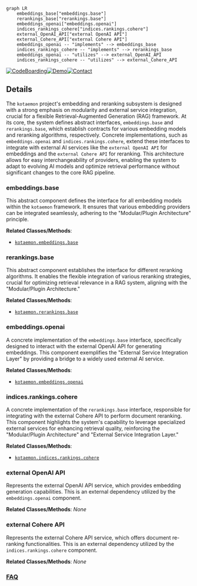 ```mermaid
graph LR
    embeddings_base["embeddings.base"]
    rerankings_base["rerankings.base"]
    embeddings_openai["embeddings.openai"]
    indices_rankings_cohere["indices.rankings.cohere"]
    external_OpenAI_API["external OpenAI API"]
    external_Cohere_API["external Cohere API"]
    embeddings_openai -- "implements" --> embeddings_base
    indices_rankings_cohere -- "implements" --> rerankings_base
    embeddings_openai -- "utilizes" --> external_OpenAI_API
    indices_rankings_cohere -- "utilizes" --> external_Cohere_API
```

[![CodeBoarding](https://img.shields.io/badge/Generated%20by-CodeBoarding-9cf?style=flat-square)](https://github.com/CodeBoarding/GeneratedOnBoardings)[![Demo](https://img.shields.io/badge/Try%20our-Demo-blue?style=flat-square)](https://www.codeboarding.org/demo)[![Contact](https://img.shields.io/badge/Contact%20us%20-%20contact@codeboarding.org-lightgrey?style=flat-square)](mailto:contact@codeboarding.org)

## Details

The `kotaemon` project's embedding and reranking subsystem is designed with a strong emphasis on modularity and external service integration, crucial for a flexible Retrieval-Augmented Generation (RAG) framework. At its core, the system defines abstract interfaces, `embeddings.base` and `rerankings.base`, which establish contracts for various embedding models and reranking algorithms, respectively. Concrete implementations, such as `embeddings.openai` and `indices.rankings.cohere`, extend these interfaces to integrate with external AI services like the `external OpenAI API` for embeddings and the `external Cohere API` for reranking. This architecture allows for easy interchangeability of providers, enabling the system to adapt to evolving AI models and optimize retrieval performance without significant changes to the core RAG pipeline.

### embeddings.base
This abstract component defines the interface for all embedding models within the `kotaemon` framework. It ensures that various embedding providers can be integrated seamlessly, adhering to the "Modular/Plugin Architecture" principle.


**Related Classes/Methods**:

- <a href="https://github.com/Cinnamon/kotaemon/blob/main/libs/kotaemon/kotaemon/embeddings/base.py" target="_blank" rel="noopener noreferrer">`kotaemon.embeddings.base`</a>


### rerankings.base
This abstract component establishes the interface for different reranking algorithms. It enables the flexible integration of various reranking strategies, crucial for optimizing retrieval relevance in a RAG system, aligning with the "Modular/Plugin Architecture."


**Related Classes/Methods**:

- <a href="https://github.com/Cinnamon/kotaemon/blob/main/libs/kotaemon/kotaemon/rerankings/base.py" target="_blank" rel="noopener noreferrer">`kotaemon.rerankings.base`</a>


### embeddings.openai
A concrete implementation of the `embeddings.base` interface, specifically designed to interact with the external OpenAI API for generating embeddings. This component exemplifies the "External Service Integration Layer" by providing a bridge to a widely used external AI service.


**Related Classes/Methods**:

- <a href="https://github.com/Cinnamon/kotaemon/blob/main/libs/kotaemon/kotaemon/embeddings/openai.py" target="_blank" rel="noopener noreferrer">`kotaemon.embeddings.openai`</a>


### indices.rankings.cohere
A concrete implementation of the `rerankings.base` interface, responsible for integrating with the external Cohere API to perform document reranking. This component highlights the system's capability to leverage specialized external services for enhancing retrieval quality, reinforcing the "Modular/Plugin Architecture" and "External Service Integration Layer."


**Related Classes/Methods**:

- <a href="https://github.com/Cinnamon/kotaemon/blob/main/libs/kotaemon/kotaemon/indices/rankings/cohere.py" target="_blank" rel="noopener noreferrer">`kotaemon.indices.rankings.cohere`</a>


### external OpenAI API
Represents the external OpenAI API service, which provides embedding generation capabilities. This is an external dependency utilized by the `embeddings.openai` component.


**Related Classes/Methods**: _None_

### external Cohere API
Represents the external Cohere API service, which offers document re-ranking functionalities. This is an external dependency utilized by the `indices.rankings.cohere` component.


**Related Classes/Methods**: _None_



### [FAQ](https://github.com/CodeBoarding/GeneratedOnBoardings/tree/main?tab=readme-ov-file#faq)